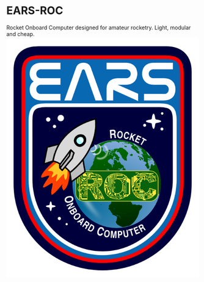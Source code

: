 # EARS-ROC
Rocket Onboard Computer designed for amateur rocketry. Light, modular and cheap.
![Project Logo](images/logosmall.png)
